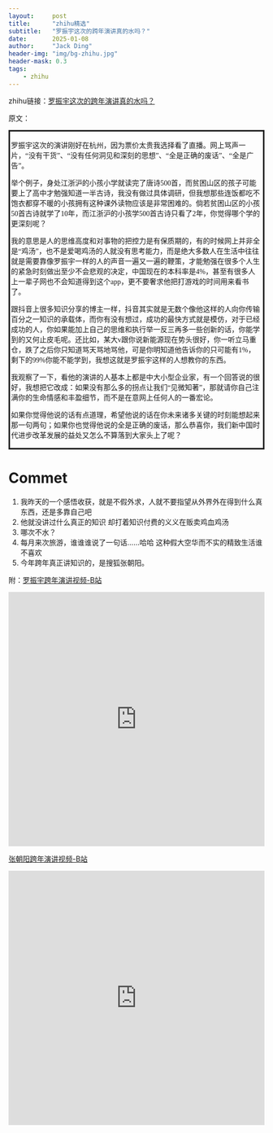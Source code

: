 ```yaml
---
layout:     post
title:      "zhihu精选"
subtitle:   "罗振宇这次的跨年演讲真的水吗？"
date:       2025-01-08
author:     "Jack Ding"
header-img: "img/bg-zhihu.jpg"
header-mask: 0.3
tags:
    - zhihu
---
```


zhihu链接：[罗振宇这次的跨年演讲真的水吗？](https://zhuanlan.zhihu.com/p/16439835839)

原文：

<div style="font-family: 宋体;border-style: solid;padding: 2px">
<p>
    罗振宇这次的演讲刚好在杭州，因为票价太贵我选择看了直播。网上骂声一片，“没有干货”、“没有任何洞见和深刻的思想”、“全是正确的废话”、“全是广告”。
</p>
<p>
    举个例子，身处江浙沪的小孩小学就读完了唐诗500首，而贫困山区的孩子可能要上了高中才勉强知道一半古诗，我没有做过具体调研，但我想那些连饭都吃不饱衣都穿不暖的小孩拥有这种课外读物应该是非常困难的。倘若贫困山区的小孩50首古诗就学了10年，而江浙沪的小孩学500首古诗只看了2年，你觉得哪个学的更深刻呢？
</p>
<p>
    我的意思是人的思维高度和对事物的把控力是有保质期的，有的时候网上并非全是“鸡汤”，也不是爱喝鸡汤的人就没有思考能力，而是绝大多数人在生活中往往就是需要靠像罗振宇一样的人的声音一遍又一遍的鞭策，才能勉强在很多个人生的紧急时刻做出至少不会悲观的决定，中国现在的本科率是4%，甚至有很多人上一辈子网也不会知道得到这个app，更不要奢求他把打游戏的时间用来看书了。
</p>
<p>
    跟抖音上很多知识分享的博主一样，抖音其实就是无数个像他这样的人向你传输百分之一知识的承载体，而你有没有想过，成功的最快方式就是模仿，对于已经成功的人，你如果能加上自己的思维和执行举一反三再多一些创新的话，你能学到的又何止皮毛呢。还比如，某大v跟你说新能源现在势头很好，你一听立马重仓，跌了之后你只知道骂天骂地骂他，可是你明知道他告诉你的只可能有1%，剩下的99%你能不能学到，我想这就是罗振宇这样的人想教你的东西。
</p>
<p>
    我观察了一下，看他的演讲的人基本上都是中大小型企业家，有一个回答说的很好，我想把它改成：如果没有那么多的拐点让我们“见微知著”，那就请你自己注满你的生命情感和丰盈细节，而不是在意网上任何人的一番宏论。
</p>
<p>
    如果你觉得他说的话有点道理，希望他说的话在你未来诸多关键的时刻能想起来那一句两句；如果你也觉得他说的全是正确的废话，那么恭喜你，我们新中国时代进步改革发展的益处又怎么不算落到大家头上了呢？
</p>
</div>

# Commet

1. 我昨天的一个感悟收获，就是不假外求，人就不要指望从外界外在得到什么真东西，还是多靠自己吧
2. 他就没讲过什么真正的知识 却打着知识付费的义义在贩卖鸡血鸡汤
3. 哪次不水？
4. 每月来次旅游，谁谁谁说了一句话……哈哈
   这种假大空华而不实的精致生活谁不喜欢
5. 今年跨年真正讲知识的，是搜狐张朝阳。

附：[罗振宇跨年演讲视频-B站](https://www.bilibili.com/video/BV1Uw411u7Pm/)

<iframe width="100%" height="500" src="https://player.bilibili.com/player.html?bvid=BV1Uw411u7Pm&page=1&as_wide=1&high_quality=1&danmaku=0&t=0&autoplay=0" frameborder="0" allowfullscreen></iframe>

[张朝阳跨年演讲视频-B站](https://www.bilibili.com/video/BV1oK6rYHEmZ/)

<iframe width="100%" height="500" src="https://player.bilibili.com/player.html?bvid=BV1oK6rYHEmZ&page=1&as_wide=1&high_quality=1&danmaku=0&t=0&autoplay=0" frameborder="0" allowfullscreen></iframe>